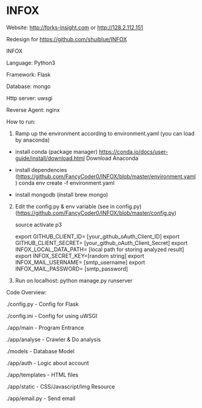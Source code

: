 # INFOX

Website: http://forks-insight.com or http://128.2.112.151

Redesign for https://github.com/shuiblue/INFOX

INFOX 

Language: Python3

Framework: Flask

Database: mongo

Http server: uwsgi 

Reverse Agent: nginx

How to run:

1. Ramp up the environment according to environment.yaml (you can load by anaconda)

 - install conda (package manager)
    https://conda.io/docs/user-guide/install/download.html
    Download Anaconda

 - install dependencies (https://github.com/FancyCoder0/INFOX/blob/master/environment.yaml)
   conda env create -f environment.yaml

 - install mongodb (install brew mongo)


2. Edit the config.py & env variable (see in config.py) 
   (https://github.com/FancyCoder0/INFOX/blob/master/config.py)
 
   source activate p3

   export GITHUB_CLIENT_ID= [your_github_oAuth_Client_ID]
   export GITHUB_CLIENT_SECRET= [your_github_oAuth_Client_Secret]
   export INFOX_LOCAL_DATA_PATH= [local path for storing analyzed result]
   export INFOX_SECRET_KEY=[random string]
   export INFOX_MAIL_USERNAME= [smtp_username]
   export INFOX_MAIL_PASSWORD= [smtp_password]    

3. Run on localhost: python manage.py runserver


Code Overview:

./config.py - Config for Flask

./config.ini - Config for using uWSGI

./app/main - Program Entrance

./app/analyse - Crawler & Do analysis

./models - Database Model

./app/auth - Logic about account

./app/templates - HTML files

./app/static - CSS/Javascript/Img Resource

./app/email.py - Send email
